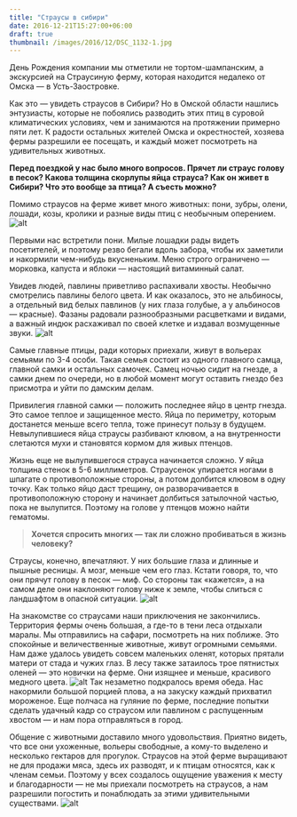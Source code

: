 ```yaml
---
title: "Страусы в сибири"
date: 2016-12-21T15:27:00+06:00
draft: true
thumbnail: /images/2016/12/DSC_1132-1.jpg
---
```


День Рождения компании мы отметили не тортом-шампанским, а экскурсией на Страусиную ферму, которая находится недалеко от Омска — в Усть-Заостровке.

Как это — увидеть страусов в Сибири? Но в Омской области нашлись энтузиасты, которые не побоялись разводить этих птиц в суровой климатических условиях, чем и занимаются на протяжении примерно пяти лет. К радости остальных жителей Омска и окрестностей, хозяева фермы разрешили ее посещать, и каждый может посмотреть на удивительных животных.
> 
**Перед поездкой у нас было много вопросов. Прячет ли страус голову в песок? Какова толщина скорлупы яйца страуса? Как он живет в Сибири? Что это вообще за птица? А съесть можно?**

Помимо страусов на ферме живет много животных: пони, зубры, олени, лошади, козы, кролики и разные виды птиц с необычным оперением. 
![alt](/images/2016/12/DSC_1139.jpg)



Первыми нас встретили пони. Милые лошадки рады видеть посетителей, и поэтому резво бегали вдоль забора, чтобы их заметили и накормили чем-нибудь вкусненьким. Меню строго ограничено — морковка, капуста и яблоки — настоящий витаминный салат.


Увидев людей, павлины приветливо распахивали хвосты. Необычно смотрелись павлины белого цвета. И как оказалось, это не альбиносы, а отдельный вид белых павлинов (у них глаза голубые, а у альбиносов — красные). Фазаны радовали разнообразными расцветками и видами, а важный индюк расхаживал по своей клетке и издавал возмущенные звуки. 
![alt](/images/2016/12/DSC_1122.jpg)

Самые главные птицы, ради которых приехали, живут в вольерах семьями по 3-4 особи. Такая семья состоит из одного главного самца, главной самки и остальных самочек. Самец ночью сидит на гнезде, а самки днем по очереди, но в любой момент могут оставить гнездо без присмотра и уйти по дамским делам.

Привилегия главной самки — положить последнее яйцо в центр гнезда. Это самое теплое и защищенное место. Яйца по периметру, которым достанется меньше всего тепла, тоже принесут пользу в будущем. Невылупившиеся яйца страусы разбивают клювом, а на внутренности слетаются мухи и становятся кормом для живых птенцов.

Жизнь еще не вылупившегося страуса начинается сложно. У яйца толщина стенок в 5-6 миллиметров. Страусенок упирается ногами в шпагате о противоположные стороны, а потом долбится клювом в одну точку. Как только яйцо даст трещину, он разворачивается в противоположную сторону и начинает долбиться затылочной частью, пока не вылупится. Поэтому на голове у птенцов можно найти гематомы. 
> **Хочется спросить многих — так ли сложно пробиваться в жизнь человеку?**

Страусы, конечно, впечатляют. У них большие глаза и длинные и пышные ресницы. А мозг, меньше чем его глаз. Кстати говоря, то, что они прячут голову в песок — миф. Со стороны так «кажется», а на самом деле они наклоняют голову ниже к земле, чтобы слиться с ландшафтом в опасной ситуации.
![alt](/images/2016/12/DSC_1132.jpg)

На знакомстве со страусами наши приключения не закончились. Территория фермы очень большая, а где-то в тени леса отдыхали маралы. Мы отправились на сафари, посмотреть на них поближе. Это спокойные и величественные животные, живут огромными семьями. Нам даже удалось увидеть совсем маленьких оленят, которых прятали матери от стада и чужих глаз. В лесу также затаилось трое пятнистых оленей — это новички на ферме. Они изящнее и меньше, красивого медного цвета.
![alt](/images/2016/12/DSC_1190.jpg)
Так незаметно подкралось время обеда. Нас накормили большой порцией плова, а на закуску каждый прихватил мороженое. Еще полчаса на гуляние по ферме, последние попытки сделать удачный кадр со страусом или павлином с распущенным хвостом — и нам пора отправляться в город.

Общение с животными доставило много удовольствия. Приятно видеть, что все они ухоженные, вольеры свободные, а кому-то выделено и несколько гектаров для прогулок. Страусов на этой ферме выращивают не для продажи мяса, здесь их разводят, и к птицам относятся, как к членам семьи. Поэтому у всех создалось ощущение уважения к месту и благодарности — не мы приехали посмотреть на страусов, а нам разрешили погостить и понаблюдать за этими удивительными существами.
![alt](/images/2016/12/DSC_1074.JPG)
